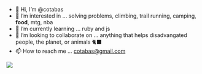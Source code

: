 - 👋 Hi, I’m @cotabas
- 👀 I’m interested in ... solving problems, climbing, trail running, camping, **food**, mtg, nba
- 🌱 I’m currently learning ... ruby and js
- 💞️ I’m looking to collaborate on ... anything that helps disadvangated people, the planet, or animals 🐈‍⬛
- 📫 How to reach me ... cotabas@gmail.com
<img src="https://www.codewars.com/users/cotabas/badges/micro">
<!---
cotabas/cotabas is a ✨ special ✨ repository because its `README.md` (this file) appears on your GitHub profile.
You can click the Preview link to take a look at your changes.
--->
